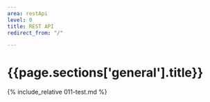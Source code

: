 ```yaml
---
area: restApi
level: 0
title: REST API
redirect_from: "/"

---
```

<h1 id="{{page.sections['general'].anchor}}">{{page.sections['general'].title}}</h1>

{% include_relative 011-test.md %}
